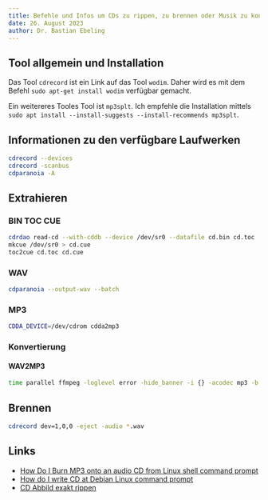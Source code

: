 ```yaml
---
title: Befehle und Infos um CDs zu rippen, zu brennen oder Musik zu konvertieren
date: 26. August 2023
author: Dr. Bastian Ebeling
---
```


## Tool allgemein und Installation

Das Tool `cdrecord` ist ein Link auf das Tool `wodim`.
Daher wird es mit dem Befehl `sudo apt-get install wodim` verfügbar gemacht.

Ein weitereres Tooles Tool ist `mp3splt`.
Ich empfehle die Installation mittels `sudo apt install --install-suggests --install-recommends mp3splt`.

## Informationen zu den verfügbare Laufwerken

```bash
cdrecord --devices
cdrecord -scanbus
cdparanoia -A
```

## Extrahieren

### BIN TOC CUE

```bash
cdrdao read-cd --with-cddb --device /dev/sr0 --datafile cd.bin cd.toc
mkcue /dev/sr0 > cd.cue
toc2cue cd.toc cd.cue
```

### WAV

```bash
cdparanoia --output-wav --batch
```

### MP3

```bash
CDDA_DEVICE=/dev/cdrom cdda2mp3
```

### Konvertierung

#### WAV2MP3

```bash
time parallel ffmpeg -loglevel error -hide_banner -i {} -acodec mp3 -b:a 128KB '{.}.mp3' ::: *.wav
```

## Brennen

```bash
cdrecord dev=1,0,0 -eject -audio *.wav
```

## Links

- [How Do I Burn MP3 onto an audio CD from Linux shell command prompt][def]
- [How do I write CD at Debian Linux command prompt][def2]
- [CD Abbild exakt rippen][CD_IMAGE_EXACT]

[def]: https://www.cyberciti.biz/tips/how-do-i-burn-mp3-onto-an-audio-cd-from-command-prompt.html
[def2]: https://www.cyberciti.biz/tips/how-do-i-write-cd-at-debain-linux-command-prompt.html
[CD_IMAGE_EXACT]: https://wiki.ubuntuusers.de/CDs_rippen/#Exaktes-CD-Abbild-rippen
